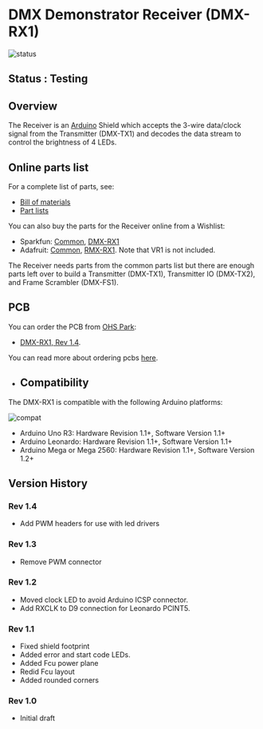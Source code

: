 # DMX Demonstrator Receiver (DMX-RX1)

![status](https://img.shields.io/badge/status-verified-brightgreen)

## Status : Testing

## Overview

The Receiver is an [Arduino](https://www.arduino.cc/) Shield which accepts the 3-wire data/clock signal from the Transmitter (DMX-TX1) and decodes the data stream to control the brightness of 4 LEDs.

## Online parts list

For a complete list of parts, see:

- [Bill of materials](receiver.bom.md)
- [Part lists](receiver.parts.md)

You can also buy the parts for the Receiver online from a Wishlist:

- Sparkfun: [Common](https://www.sparkfun.com/wish_lists/160406), [DMX-RX1](https://www.sparkfun.com/wish_lists/160542)
- Adafruit: [Common](http://www.adafruit.com/wishlists/589832), [RMX-RX1](https://www.adafruit.com/wishlists/589834). Note that VR1 is not included.

The Receiver needs parts from the common parts list but there are enough parts left over to build a Transmitter (DMX-TX1), Transmitter IO (DMX-TX2), and Frame Scrambler (DMX-FS1).

## PCB

You can order the PCB from [OHS Park](https://oshpark.com/):

- [DMX-RX1, Rev 1.4](https://oshpark.com/shared_projects/KHwUs20e).

You can read more about ordering pcbs [here](..\pcb.md).

- ## Compatibility

 The DMX-RX1 is compatible with the following Arduino platforms:

![compat](https://img.shields.io/badge/compat-verified-brightgreen)

- Arduino Uno R3: Hardware Revision 1.1+, Software Version 1.1+
- Arduino Leonardo: Hardware Revision 1.1+, Software Version  1.1+
- Arduino Mega or Mega 2560: Hardware Revision 1.1+, Software Version 1.2+

## Version History

### Rev 1.4

- Add PWM headers for use with led drivers

### Rev 1.3

- Remove PWM connector

### Rev 1.2

- Moved clock LED to avoid Arduino ICSP connector.
- Add RXCLK to D9 connection for Leonardo PCINT5.

### Rev 1.1

- Fixed shield footprint
- Added error and start code LEDs.
- Added Fcu power plane
- Redid Fcu layout
- Added rounded corners

### Rev 1.0

- Initial draft
